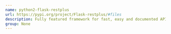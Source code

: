 ```yaml
---
name: python2-flask-restplus
url: https://pypi.org/project/Flask-restplus/#files
description: Fully featured framework for fast, easy and documented API development with Flask.
group: None
---
```

